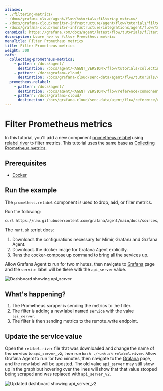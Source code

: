 ```yaml
---
aliases:
- ./filtering-metrics/
- /docs/grafana-cloud/agent/flow/tutorials/filtering-metrics/
- /docs/grafana-cloud/monitor-infrastructure/agent/flow/tutorials/filtering-metrics/
- /docs/grafana-cloud/monitor-infrastructure/integrations/agent/flow/tutorials/filtering-metrics/
canonical: https://grafana.com/docs/agent/latest/flow/tutorials/filtering-metrics/
description: Learn how to filter Prometheus metrics
menuTitle: Filter Prometheus metrics
title: Filter Prometheus metrics
weight: 300
refs:
  collecting-prometheus-metrics:
    - pattern: /docs/agent/
      destination: /docs/agent/<AGENT_VERSION>/flow/tutorials/collecting-prometheus-metrics/
    - pattern: /docs/grafana-cloud/
      destination: /docs/grafana-cloud/send-data/agent/flow/tutorials/collecting-prometheus-metrics/
  prometheus.relabel:
    - pattern: /docs/agent/
      destination: /docs/agent/<AGENT_VERSION>/flow/reference/components/prometheus.relabel/
    - pattern: /docs/grafana-cloud/
      destination: /docs/grafana-cloud/send-data/agent/flow/reference/components/prometheus.relabel/
---
```


# Filter Prometheus metrics

In this tutorial, you'll add a new component [prometheus.relabel](ref:prometheus.relabel) using [relabel.river][] to filter metrics. This tutorial uses the same base as [Collecting Prometheus metrics](ref:collecting-prometheus-metrics).

## Prerequisites

* [Docker][]

## Run the example

The `prometheus.relabel` component is used to drop, add, or filter metrics.

Run the following:

```bash
curl https://raw.githubusercontent.com/grafana/agent/main/docs/sources/flow/tutorials/assets/runt.sh -O && bash ./runt.sh relabel.river
```

The `runt.sh` script does:

1. Downloads the configurations necessary for Mimir, Grafana and Grafana Agent.
1. Downloads the docker image for Grafana Agent explicitly.
1. Runs the docker-compose up command to bring all the services up.


Allow Grafana Agent to run for two minutes, then navigate to [Grafana][] page and the `service` label will be there with the `api_server` value.

![Dashboard showing api_server](/media/docs/agent/screenshot-grafana-agent-filtering-metrics-filter.png)

## What's happening?

1. The Prometheus scraper is sending the metrics to the filter.
1. The filter is adding a new label named `service` with the value `api_server`.
1. The filter is then sending metrics to the remote_write endpoint.

## Update the service value

Open the `relabel.river` file that was downloaded and change the name of the service to `api_server_v2`, then run `bash ./runt.sh relabel.river`. Allow Grafana Agent to run for two minutes, then navigate to the [Grafana][] page, and the new label will be updated. The old value `api_server` may still show up in the graph but hovering over the lines will show that that value stopped being scraped and was replaced with `api_server_v2`.

![Updated dashboard showing api_server_v2](/media/docs/agent/screenshot-grafana-agent-filtering-metrics-transition.png)


[Docker]: https://www.docker.com/products/docker-desktop
[Grafana]: http://localhost:3000/explore?orgId=1&left=%5B%22now-1h%22,%22now%22,%22Mimir%22,%7B%22refId%22:%22A%22,%22instant%22:true,%22range%22:true,%22exemplar%22:true,%22expr%22:%22agent_build_info%7B%7D%22%7D%5D
[relabel.river]: https://grafana.com/docs/agent/<AGENT_VERSION>/flow/tutorials/assets/flow_configs/relabel.river


